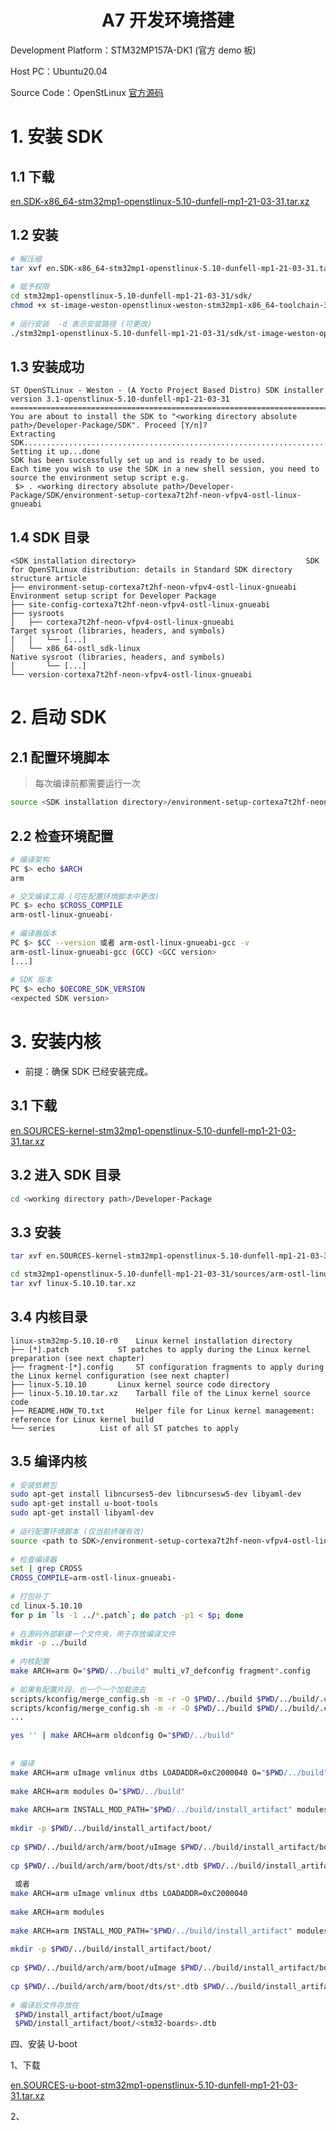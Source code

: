 # <center> A7 开发环境搭建

Development Platform：STM32MP157A-DK1 (官方 demo 板)

Host PC：Ubuntu20.04

Source Code：OpenStLinux [官方源码](https://wiki.stmicroelectronics.cn/stm32mpu/wiki/STM32MP1_Developer_Package)

# 1. 安装 SDK

## 1.1 下载

[en.SDK-x86_64-stm32mp1-openstlinux-5.10-dunfell-mp1-21-03-31.tar.xz](https://www.st.com/content/st_com/en/products/embedded-software/mcu-mpu-embedded-software/stm32-embedded-software/stm32-mpu-openstlinux-distribution/stm32mp1dev.html)

## 1.2 安装

``` bash
# 解压缩
tar xvf en.SDK-x86_64-stm32mp1-openstlinux-5.10-dunfell-mp1-21-03-31.tar.xz
 
# 赋予权限
cd stm32mp1-openstlinux-5.10-dunfell-mp1-21-03-31/sdk/
chmod +x st-image-weston-openstlinux-weston-stm32mp1-x86_64-toolchain-3.1-openstlinux-5.10-dunfell-mp1-21-03-31.sh
 
# 运行安装  -d 表示安装路径 (可更改)
./stm32mp1-openstlinux-5.10-dunfell-mp1-21-03-31/sdk/st-image-weston-openstlinux-weston-stm32mp1-x86_64-toolchain-3.1-openstlinux-5.10-dunfell-mp1-21-03-31.sh -d <working directory absolute path>/Developer-Package/SDK
```

## 1.3 安装成功

``` text
ST OpenSTLinux - Weston - (A Yocto Project Based Distro) SDK installer version 3.1-openstlinux-5.10-dunfell-mp1-21-03-31
===========================================================================================
You are about to install the SDK to "<working directory absolute path>/Developer-Package/SDK". Proceed [Y/n]? 
Extracting SDK................................................................................................................................................................................................................done
Setting it up...done
SDK has been successfully set up and is ready to be used.
Each time you wish to use the SDK in a new shell session, you need to source the environment setup script e.g.
 $> . <working directory absolute path>/Developer-Package/SDK/environment-setup-cortexa7t2hf-neon-vfpv4-ostl-linux-gnueabi
```

## 1.4 SDK 目录

``` text
<SDK installation directory>                                      SDK for OpenSTLinux distribution: details in Standard SDK directory structure article
├── environment-setup-cortexa7t2hf-neon-vfpv4-ostl-linux-gnueabi  Environment setup script for Developer Package
├── site-config-cortexa7t2hf-neon-vfpv4-ostl-linux-gnueabi
├── sysroots
│   ├── cortexa7t2hf-neon-vfpv4-ostl-linux-gnueabi                Target sysroot (libraries, headers, and symbols)
│   │   └── [...]
│   └── x86_64-ostl_sdk-linux                                     Native sysroot (libraries, headers, and symbols)
│       └── [...]
└── version-cortexa7t2hf-neon-vfpv4-ostl-linux-gnueabi
```

# 2. 启动 SDK

## 2.1 配置环境脚本

> 每次编译前都需要运行一次

``` bash
source <SDK installation directory>/environment-setup-cortexa7t2hf-neon-vfpv4-ostl-linux-gnueabi
```

## 2.2 检查环境配置

``` bash
# 编译架构
PC $> echo $ARCH
arm

# 交叉编译工具 (可在配置环境脚本中更改)
PC $> echo $CROSS_COMPILE
arm-ostl-linux-gnueabi-
 
# 编译器版本
PC $> $CC --version 或者 arm-ostl-linux-gnueabi-gcc -v
arm-ostl-linux-gnueabi-gcc (GCC) <GCC version>
[...]
 
# SDK 版本
PC $> echo $OECORE_SDK_VERSION
<expected SDK version>
```

# 3. 安装内核

* 前提：确保 SDK 已经安装完成。

## 3.1 下载

[en.SOURCES-kernel-stm32mp1-openstlinux-5.10-dunfell-mp1-21-03-31.tar.xz](https://wiki.stmicroelectronics.cn/stm32mpu/wiki/STM32MP1_Developer_Package)

## 3.2 进入 SDK 目录

``` bash
cd <working directory path>/Developer-Package
```

## 3.3 安装

``` bash
tar xvf en.SOURCES-kernel-stm32mp1-openstlinux-5.10-dunfell-mp1-21-03-31.tar.xz     # 解压缩

cd stm32mp1-openstlinux-5.10-dunfell-mp1-21-03-31/sources/arm-ostl-linux-gnueabi/linux-stm32mp-5.10.10-r0
tar xvf linux-5.10.10.tar.xz
```

## 3.4 内核目录

``` text
linux-stm32mp-5.10.10-r0	Linux kernel installation directory
├── [*].patch			ST patches to apply during the Linux kernel preparation (see next chapter)
├── fragment-[*].config		ST configuration fragments to apply during the Linux kernel configuration (see next chapter)
├── linux-5.10.10		Linux kernel source code directory
├── linux-5.10.10.tar.xz	Tarball file of the Linux kernel source code
├── README.HOW_TO.txt		Helper file for Linux kernel management: reference for Linux kernel build
└── series			List of all ST patches to apply
```

## 3.5 编译内核

``` bash
# 安装依赖包
sudo apt-get install libncurses5-dev libncursesw5-dev libyaml-dev
sudo apt-get install u-boot-tools
sudo apt-get install libyaml-dev
 
# 运行配置环境脚本 (仅当前终端有效)
source <path to SDK>/environment-setup-cortexa7t2hf-neon-vfpv4-ostl-linux-gnueabi
 
# 检查编译器
set | grep CROSS
CROSS_COMPILE=arm-ostl-linux-gnueabi-
 
# 打包补丁
cd linux-5.10.10
for p in `ls -1 ../*.patch`; do patch -p1 < $p; done
 
# 在源码外部新建一个文件夹，用于存放编译文件
mkdir -p ../build
 
# 内核配置
make ARCH=arm O="$PWD/../build" multi_v7_defconfig fragment*.config
 
# 如果有配置片段，也一个一个加载进去
scripts/kconfig/merge_config.sh -m -r -O $PWD/../build $PWD/../build/.config ../fragment-01-xxx.config
scripts/kconfig/merge_config.sh -m -r -O $PWD/../build $PWD/../build/.config ../fragment-02-xxx.config
...

yes '' | make ARCH=arm oldconfig O="$PWD/../build"
 
 
# 编译
make ARCH=arm uImage vmlinux dtbs LOADADDR=0xC2000040 O="$PWD/../build"
 
make ARCH=arm modules O="$PWD/../build"
 
make ARCH=arm INSTALL_MOD_PATH="$PWD/../build/install_artifact" modules_install O="$PWD/../build"
 
mkdir -p $PWD/../build/install_artifact/boot/
 
cp $PWD/../build/arch/arm/boot/uImage $PWD/../build/install_artifact/boot/
 
cp $PWD/../build/arch/arm/boot/dts/st*.dtb $PWD/../build/install_artifact/boot/
 
 或者
make ARCH=arm uImage vmlinux dtbs LOADADDR=0xC2000040
 
make ARCH=arm modules
 
make ARCH=arm INSTALL_MOD_PATH="$PWD/../build/install_artifact" modules_install
 
mkdir -p $PWD/../build/install_artifact/boot/
 
cp $PWD/../build/arch/arm/boot/uImage $PWD/../build/install_artifact/boot/
 
cp $PWD/../build/arch/arm/boot/dts/st*.dtb $PWD/../build/install_artifact/boot/
 
# 编译后文件存放在
 $PWD/install_artifact/boot/uImage
 $PWD/install_artifact/boot/<stm32-boards>.dtb
```

四、安装 U-boot

1、下载

[en.SOURCES-u-boot-stm32mp1-openstlinux-5.10-dunfell-mp1-21-03-31.tar.xz](https://wiki.stmicroelectronics.cn/stm32mpu/wiki/STM32MP1_Developer_Package)

2、



